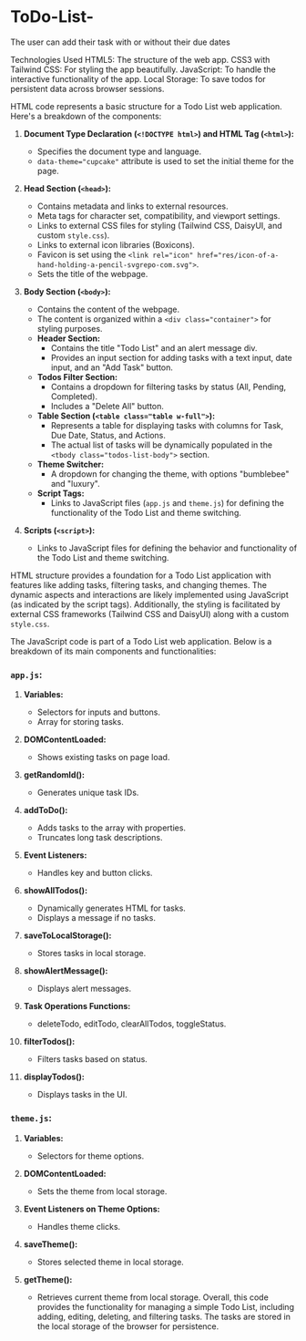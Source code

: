 # ToDo-List-
The user can add their task with or without their due dates

Technologies Used
HTML5: The structure of the web app.
CSS3 with Tailwind CSS: For styling the app beautifully.
JavaScript: To handle the interactive functionality of the app.
Local Storage: To save todos for persistent data across browser sessions.

HTML code represents a basic structure for a Todo List web application. Here's a breakdown of the components:

1. **Document Type Declaration (`<!DOCTYPE html>`) and HTML Tag (`<html>`):**
   - Specifies the document type and language.
   - `data-theme="cupcake"` attribute is used to set the initial theme for the page.

2. **Head Section (`<head>`):**
   - Contains metadata and links to external resources.
   - Meta tags for character set, compatibility, and viewport settings.
   - Links to external CSS files for styling (Tailwind CSS, DaisyUI, and custom `style.css`).
   - Links to external icon libraries (Boxicons).
   - Favicon is set using the `<link rel="icon" href="res/icon-of-a-hand-holding-a-pencil-svgrepo-com.svg">`.
   - Sets the title of the webpage.

3. **Body Section (`<body>`):**
   - Contains the content of the webpage.
   - The content is organized within a `<div class="container">` for styling purposes.
   - **Header Section:**
     - Contains the title "Todo List" and an alert message div.
     - Provides an input section for adding tasks with a text input, date input, and an "Add Task" button.
   - **Todos Filter Section:**
     - Contains a dropdown for filtering tasks by status (All, Pending, Completed).
     - Includes a "Delete All" button.
   - **Table Section (`<table class="table w-full">`):**
     - Represents a table for displaying tasks with columns for Task, Due Date, Status, and Actions.
     - The actual list of tasks will be dynamically populated in the `<tbody class="todos-list-body">` section.
   - **Theme Switcher:**
     - A dropdown for changing the theme, with options "bumblebee" and "luxury".
   - **Script Tags:**
     - Links to JavaScript files (`app.js` and `theme.js`) for defining the functionality of the Todo List and theme switching.

4. **Scripts (`<script>`):**
   - Links to JavaScript files for defining the behavior and functionality of the Todo List and theme switching.

HTML structure provides a foundation for a Todo List application with features like adding tasks, filtering tasks, and changing themes. The dynamic aspects and interactions are likely implemented using JavaScript (as indicated by the script tags). Additionally, the styling is facilitated by external CSS frameworks (Tailwind CSS and DaisyUI) along with a custom `style.css`.

The JavaScript code is part of a Todo List web application. Below is a breakdown of its main components and functionalities:
### `app.js`:

1. **Variables:**
   - Selectors for inputs and buttons.
   - Array for storing tasks.

2. **DOMContentLoaded:**
   - Shows existing tasks on page load.

3. **getRandomId():**
   - Generates unique task IDs.

4. **addToDo():**
   - Adds tasks to the array with properties.
   - Truncates long task descriptions.

5. **Event Listeners:**
   - Handles key and button clicks.

6. **showAllTodos():**
   - Dynamically generates HTML for tasks.
   - Displays a message if no tasks.

7. **saveToLocalStorage():**
   - Stores tasks in local storage.

8. **showAlertMessage():**
   - Displays alert messages.

9. **Task Operations Functions:**
   - deleteTodo, editTodo, clearAllTodos, toggleStatus.

10. **filterTodos():**
    - Filters tasks based on status.

11. **displayTodos():**
    - Displays tasks in the UI.

### `theme.js`:

1. **Variables:**
   - Selectors for theme options.

2. **DOMContentLoaded:**
   - Sets the theme from local storage.

3. **Event Listeners on Theme Options:**
   - Handles theme clicks.

4. **saveTheme():**
   - Stores selected theme in local storage.

5. **getTheme():**
   - Retrieves current theme from local storage.
Overall, this code provides the functionality for managing a simple Todo List, including adding, editing, deleting, and filtering tasks. The tasks are stored in the local storage of the browser for persistence.
